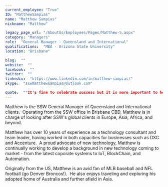```yaml
---
current_employee: "True"
ID: "MatthewSampias"
name: "Matthew Sampias"
nickname: "Matthew"

legacy_page_url: "/AboutUs/Employees/Pages/Matthew-S.aspx"
category: "Managers"
role:  "General Manager - Queensland and International"
qualifications:  "MBA - Arizona State University"
location: "Brisbane"

blog:  ""
website:  ""
facebook:  ""
twitter:  ""
linkedin:  "https://www.linkedin.com/in/matthew-sampias/"
skype:  "sswmatthewsampias@outlook.com"

quote:  ""It's fine to celebrate success but it is more important to heed the lessons of failure." - Bill Gates"
---
```


​​Matthew is the SSW General Manager of Queensland and International clients.  Operating from the SSW office in Brisbane CBD, Matthew is in charge of looking after SSW's global clients in Europe, Asia, Africa, and beyond.   

Matthew has over 10 years of experience as a technology consultant and team leader, having worked in both capacities for businesses such as DXC and Accenture.  A proud advocate of new technology, Matthew is continually working to develop a background in new technology coming to market - from the latest coporate systems to IoT, BlockChain, and Automation.  

Originally from the US, Matthew is an avid fan of MLB baseball and NFL football (go Denver Broncos!).  He also enjoys traveling and exploring his adopted home of Australia and further afield in Asia.   